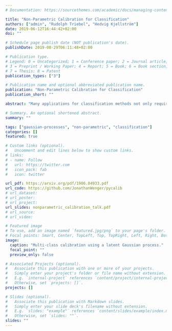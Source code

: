 ```yaml
---
# Documentation: https://sourcethemes.com/academic/docs/managing-content/

title: "Non-Parametric Calibration for Classification"
authors: ["admin", "Rudolph Triebel", "Hedvig Kjellström"]
date: 2019-06-12T16:44:42+02:00
doi: ""

# Schedule page publish date (NOT publication's date).
publishDate: 2019-08-29T06:11:48+02:00

# Publication type.
# Legend: 0 = Uncategorized; 1 = Conference paper; 2 = Journal article;
# 3 = Preprint / Working Paper; 4 = Report; 5 = Book; 6 = Book section;
# 7 = Thesis; 8 = Patent
publication_types: ["3"]

# Publication name and optional abbreviated publication name.
publication: "Non-Parametric Calibration for Classification"
publication_short: ""

abstract: "Many applications for classification methods not only require high accuracy but also reliable estimation of predictive uncertainty. However, while many current classification frameworks, in particular deep neural network architectures, provide very good results in terms of accuracy, they tend to underestimate their predictive uncertainty. In this paper, we propose a method that corrects the confidence output of a general classifier such that it approaches the true probability of classifying correctly. This classifier calibration is, in contrast to existing approaches, based on a non-parametric representation using a latent Gaussian process and specifically designed for multi-class classification. It can be applied to any classification method that outputs confidence estimates and is not limited to neural networks. We also provide a theoretical analysis regarding the over- and underconfidence of a classifier and its relationship to calibration. In experiments we show the universally strong performance of our method across different classifiers and benchmark data sets in contrast to existing classifier calibration techniques."

# Summary. An optional shortened abstract.
summary: ""

tags: ["gaussian-processes", "non-parametric", "classification"]
categories: []
featured: true

# Custom links (optional).
#   Uncomment and edit lines below to show custom links.
# links:
# - name: Follow
#   url: https://twitter.com
#   icon_pack: fab
#   icon: twitter

url_pdf: https://arxiv.org/pdf/1906.04933.pdf
url_code: https://github.com/JonathanWenger/pycalib
# url_dataset:
# url_poster:
# url_project:
url_slides: nonparametric_calibration_talk.pdf
# url_source:
# url_video:

# Featured image
# To use, add an image named `featured.jpg/png` to your page's folder.
# Focal points: Smart, Center, TopLeft, Top, TopRight, Left, Right, BottomLeft, Bottom, BottomRight.
image:
  caption: "Multi-class calibration using a latent Gaussian process."
  focal_point: ""
  preview_only: false

# Associated Projects (optional).
#   Associate this publication with one or more of your projects.
#   Simply enter your project's folder or file name without extension.
#   E.g. `internal-project` references `content/project/internal-project/index.md`.
#   Otherwise, set `projects: []`.
projects: []

# Slides (optional).
#   Associate this publication with Markdown slides.
#   Simply enter your slide deck's filename without extension.
#   E.g. `slides: "example"` references `content/slides/example/index.md`.
#   Otherwise, set `slides: ""`.
slides: ""
---
```

